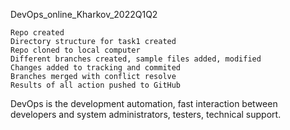 DevOps_online_Kharkov_2022Q1Q2

    Repo created
    Directory structure for task1 created
    Repo cloned to local computer
    Different branches created, sample files added, modified
    Changes added to tracking and commited
    Branches merged with conflict resolve
    Results of all action pushed to GitHub

DevOps is the development automation, fast interaction between developers and system administrators, testers, technical support. 
